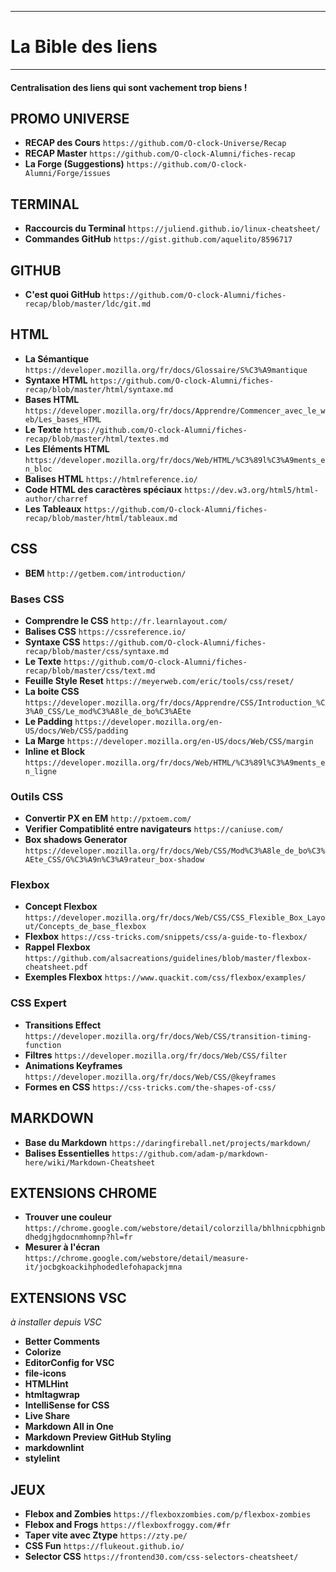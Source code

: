 ***
# La Bible des liens
***

#### Centralisation des liens qui sont vachement trop biens !

PROMO UNIVERSE
--------
* __RECAP des Cours__ `https://github.com/O-clock-Universe/Recap`
* __RECAP Master__ `https://github.com/O-clock-Alumni/fiches-recap`
* __La Forge (Suggestions)__ `https://github.com/O-clock-Alumni/Forge/issues`

TERMINAL
------
* __Raccourcis du Terminal__ `https://juliend.github.io/linux-cheatsheet/`
*  __Commandes GitHub__ `https://gist.github.com/aquelito/8596717`


GITHUB
------
* __C'est quoi GitHub__ `https://github.com/O-clock-Alumni/fiches-recap/blob/master/ldc/git.md`


HTML
----
* __La Sémantique__ `https://developer.mozilla.org/fr/docs/Glossaire/S%C3%A9mantique`
* __Syntaxe HTML__ `https://github.com/O-clock-Alumni/fiches-recap/blob/master/html/syntaxe.md`
* __Bases HTML__ `https://developer.mozilla.org/fr/docs/Apprendre/Commencer_avec_le_web/Les_bases_HTML`
* __Le Texte__ `https://github.com/O-clock-Alumni/fiches-recap/blob/master/html/textes.md`
* __Les Eléments HTML__ `https://developer.mozilla.org/fr/docs/Web/HTML/%C3%89l%C3%A9ments_en_bloc`
* __Balises HTML__ `https://htmlreference.io/`
* __Code HTML des caractères spéciaux__ `https://dev.w3.org/html5/html-author/charref`
* __Les Tableaux__ `https://github.com/O-clock-Alumni/fiches-recap/blob/master/html/tableaux.md`



CSS
---

* __BEM__ `http://getbem.com/introduction/`

### Bases CSS
* __Comprendre le CSS__ `http://fr.learnlayout.com/`
* __Balises CSS__ `https://cssreference.io/`
* __Syntaxe CSS__ `https://github.com/O-clock-Alumni/fiches-recap/blob/master/css/syntaxe.md`
* __Le Texte__ `https://github.com/O-clock-Alumni/fiches-recap/blob/master/css/text.md`
* __Feuille Style Reset__ `https://meyerweb.com/eric/tools/css/reset/`
* __La boite CSS__ `https://developer.mozilla.org/fr/docs/Apprendre/CSS/Introduction_%C3%A0_CSS/Le_mod%C3%A8le_de_bo%C3%AEte`
* __Le Padding__ `https://developer.mozilla.org/en-US/docs/Web/CSS/padding`
* __La Marge__ `https://developer.mozilla.org/en-US/docs/Web/CSS/margin`
* __Inline et Block__ `https://developer.mozilla.org/fr/docs/Web/HTML/%C3%89l%C3%A9ments_en_ligne`

### Outils CSS
* __Convertir PX en EM__ `http://pxtoem.com/`
* __Verifier Compatiblité entre navigateurs__ `https://caniuse.com/`
* __Box shadows Generator__ `https://developer.mozilla.org/fr/docs/Web/CSS/Mod%C3%A8le_de_bo%C3%AEte_CSS/G%C3%A9n%C3%A9rateur_box-shadow`


### Flexbox
* __Concept Flexbox__ `https://developer.mozilla.org/fr/docs/Web/CSS/CSS_Flexible_Box_Layout/Concepts_de_base_flexbox`
* __Flexbox__ `https://css-tricks.com/snippets/css/a-guide-to-flexbox/`
* __Rappel Flexbox__ `https://github.com/alsacreations/guidelines/blob/master/flexbox-cheatsheet.pdf`
* __Exemples Flexbox__ `https://www.quackit.com/css/flexbox/examples/`

### CSS Expert
* __Transitions Effect__ `https://developer.mozilla.org/fr/docs/Web/CSS/transition-timing-function`
* __Filtres__ `https://developer.mozilla.org/fr/docs/Web/CSS/filter`
* __Animations Keyframes__ `https://developer.mozilla.org/fr/docs/Web/CSS/@keyframes`
* __Formes en CSS__ `https://css-tricks.com/the-shapes-of-css/`

MARKDOWN
--------
* __Base du Markdown__ `https://daringfireball.net/projects/markdown/`
* __Balises Essentielles__ `https://github.com/adam-p/markdown-here/wiki/Markdown-Cheatsheet`

EXTENSIONS CHROME
---
* __Trouver une couleur__ `https://chrome.google.com/webstore/detail/colorzilla/bhlhnicpbhignbdhedgjhgdocnmhomnp?hl=fr`
* __Mesurer à l'écran__ `https://chrome.google.com/webstore/detail/measure-it/jocbgkoackihphodedlefohapackjmna`

EXTENSIONS VSC
--------
*à installer depuis VSC*
* __Better Comments__
* __Colorize__
* __EditorConfig for VSC__
* __file-icons__
* __HTMLHint__
* __htmltagwrap__
* __IntelliSense for CSS__
* __Live Share__
* __Markdown All in One__
* __Markdown Preview GitHub Styling__
* __markdownlint__
* __stylelint__


JEUX
-------
* __Flebox and Zombies__ `https://flexboxzombies.com/p/flexbox-zombies`
* __Flebox and Frogs__ `https://flexboxfroggy.com/#fr`
* __Taper vite avec Ztype__ `https://zty.pe/`
* __CSS Fun__ `https://flukeout.github.io/`
* __Selector CSS__ `https://frontend30.com/css-selectors-cheatsheet/`
